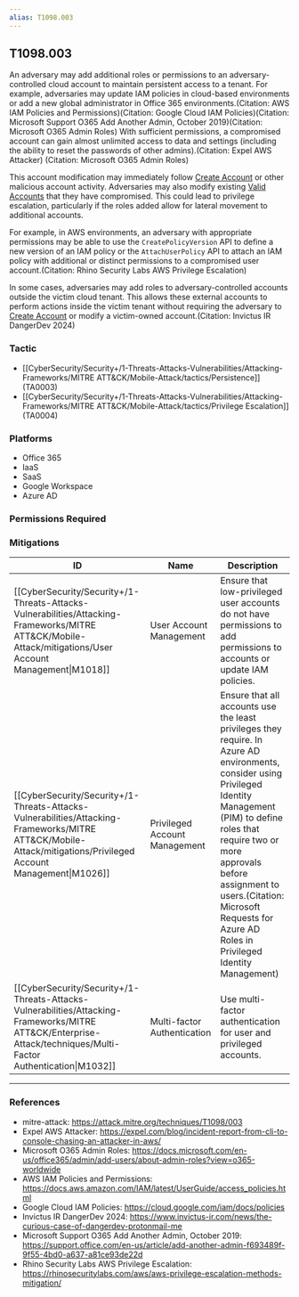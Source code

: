 ```yaml
---
alias: T1098.003
---
```


## T1098.003

An adversary may add additional roles or permissions to an adversary-controlled cloud account to maintain persistent access to a tenant. For example, adversaries may update IAM policies in cloud-based environments or add a new global administrator in Office 365 environments.(Citation: AWS IAM Policies and Permissions)(Citation: Google Cloud IAM Policies)(Citation: Microsoft Support O365 Add Another Admin, October 2019)(Citation: Microsoft O365 Admin Roles) With sufficient permissions, a compromised account can gain almost unlimited access to data and settings (including the ability to reset the passwords of other admins).(Citation: Expel AWS Attacker)
(Citation: Microsoft O365 Admin Roles) 

This account modification may immediately follow [Create Account](https://attack.mitre.org/techniques/T1136) or other malicious account activity. Adversaries may also modify existing [Valid Accounts](https://attack.mitre.org/techniques/T1078) that they have compromised. This could lead to privilege escalation, particularly if the roles added allow for lateral movement to additional accounts.

For example, in AWS environments, an adversary with appropriate permissions may be able to use the <code>CreatePolicyVersion</code> API to define a new version of an IAM policy or the <code>AttachUserPolicy</code> API to attach an IAM policy with additional or distinct permissions to a compromised user account.(Citation: Rhino Security Labs AWS Privilege Escalation)

In some cases, adversaries may add roles to adversary-controlled accounts outside the victim cloud tenant. This allows these external accounts to perform actions inside the victim tenant without requiring the adversary to [Create Account](https://attack.mitre.org/techniques/T1136) or modify a victim-owned account.(Citation: Invictus IR DangerDev 2024)


### Tactic
- [[CyberSecurity/Security+/1-Threats-Attacks-Vulnerabilities/Attacking-Frameworks/MITRE ATT&CK/Mobile-Attack/tactics/Persistence]] (TA0003)
- [[CyberSecurity/Security+/1-Threats-Attacks-Vulnerabilities/Attacking-Frameworks/MITRE ATT&CK/Mobile-Attack/tactics/Privilege Escalation]] (TA0004)

### Platforms
- Office 365
- IaaS
- SaaS
- Google Workspace
- Azure AD

### Permissions Required

### Mitigations

| ID | Name | Description |
| --- | --- | --- |
| [[CyberSecurity/Security+/1-Threats-Attacks-Vulnerabilities/Attacking-Frameworks/MITRE ATT&CK/Mobile-Attack/mitigations/User Account Management\|M1018]] | User Account Management | Ensure that low-privileged user accounts do not have permissions to add permissions to accounts or update IAM policies. |
| [[CyberSecurity/Security+/1-Threats-Attacks-Vulnerabilities/Attacking-Frameworks/MITRE ATT&CK/Mobile-Attack/mitigations/Privileged Account Management\|M1026]] | Privileged Account Management | Ensure that all accounts use the least privileges they require. In Azure AD environments, consider using Privileged Identity Management (PIM) to define roles that require two or more approvals before assignment to users.(Citation: Microsoft Requests for Azure AD Roles in Privileged Identity Management) |
| [[CyberSecurity/Security+/1-Threats-Attacks-Vulnerabilities/Attacking-Frameworks/MITRE ATT&CK/Enterprise-Attack/techniques/Multi-Factor Authentication\|M1032]] | Multi-factor Authentication | Use multi-factor authentication for user and privileged accounts. |


---
### References

- mitre-attack: https://attack.mitre.org/techniques/T1098/003
- Expel AWS Attacker: https://expel.com/blog/incident-report-from-cli-to-console-chasing-an-attacker-in-aws/
- Microsoft O365 Admin Roles: https://docs.microsoft.com/en-us/office365/admin/add-users/about-admin-roles?view=o365-worldwide
- AWS IAM Policies and Permissions: https://docs.aws.amazon.com/IAM/latest/UserGuide/access_policies.html
- Google Cloud IAM Policies: https://cloud.google.com/iam/docs/policies
- Invictus IR DangerDev 2024: https://www.invictus-ir.com/news/the-curious-case-of-dangerdev-protonmail-me
- Microsoft Support O365 Add Another Admin, October 2019: https://support.office.com/en-us/article/add-another-admin-f693489f-9f55-4bd0-a637-a81ce93de22d
- Rhino Security Labs AWS Privilege Escalation: https://rhinosecuritylabs.com/aws/aws-privilege-escalation-methods-mitigation/
